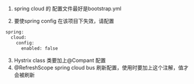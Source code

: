 1. spring cloud 的 配置文件最好是bootstrap.yml

2. 要使spring config 在该项目下失效，请配置

```xml
spring:
  cloud:
    config:
      enabled: false
```

3. Hystrix class 类要加上@Compant 配置
4. @RefreshScope spring cloud bus 刷新配置，使用时要加上这个注解，值才会被刷新